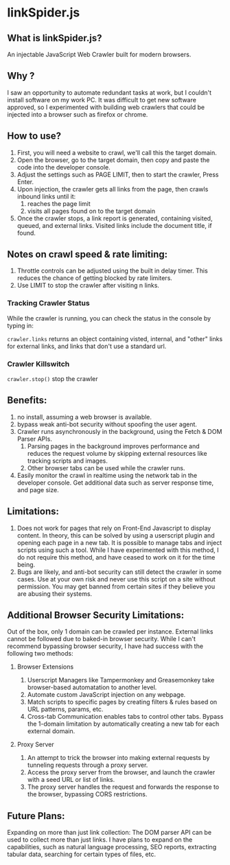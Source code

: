 # linkSpider.js

## What is linkSpider.js?
An injectable JavaScript Web Crawler built for modern browsers.

## Why ?
I saw an opportunity to automate redundant tasks at work, but I couldn't install software on my work PC. It was difficult to get new software approved, so I experimented with building web crawlers that could be injected into a browser such as firefox or chrome.

## How to use?
1. First, you will need a website to crawl, we'll call this the target domain.
2. Open the browser, go to the target domain, then copy and paste the code into the developer console. 
3. Adjust the settings such as PAGE LIMIT, then to start the crawler, Press Enter. 
4. Upon injection, the crawler gets all links from the page, then crawls inbound links until it:
   1. reaches the page limit
   2. visits all pages found on to the target domain
5. Once the crawler stops, a link report is generated, containing visited, queued, and external links. Visited links include the document title, if found.

## Notes on crawl speed & rate limiting: 
  1. Throttle controls can be adjusted using the built in delay timer. This reduces the chance of getting blocked by rate limiters.
  2. Use LIMIT to stop the crawler after visiting n links.

### Tracking Crawler Status
While the crawler is running, you can check the status in the console by typing in:

```crawler.links```
returns an object containing visted, internal, and "other" links for external links, and links that don't use a standard url.

### Crawler Killswitch
```crawler.stop()```
stop the crawler


## Benefits:
1. no install, assuming a web browser is available.
2. bypass weak anti-bot security without spoofing the user agent.
3. Crawler runs asynchronously in the background, using the Fetch & DOM Parser APIs. 
   1. Parsing pages in the background improves performance and reduces the request volume by skipping external resources like tracking scripts and images.
   2. Other browser tabs can be used while the crawler runs.
4. Easily monitor the crawl in realtime using the network tab in the developer console. Get additional data such as server response time, and page size.

## Limitations:
1. Does not work for pages that rely on Front-End Javascript to display content. In theory, this can be solved by using a userscript plugin and opening each page in a new tab. It is possible to manage tabs and inject scripts using such a tool. While I have experimented with this method, I do not require this method, and have ceased to work on it for the time being.
2. Bugs are likely, and anti-bot security can still detect the crawler in some cases. Use at your own risk and never use this script on a site without permission. You may get banned from certain sites if they believe you are abusing their systems.

## Additional Browser Security Limitations:
Out of the box, only 1 domain can be crawled per instance. External links cannot be followed due to baked-in browser security. While I can't recommend bypassing browser security, I have had success with the following two methods:

1. Browser Extensions
   1. Userscript Managers like Tampermonkey and Greasemonkey take browser-based automatation to another level.
   2. Automate custom JavaScript injection on any webpage.
   3. Match scripts to specific pages by creating filters & rules based on URL patterns, params, etc.
   4. Cross-tab Communication enables tabs to control other tabs. Bypass the 1-domain limitation by automatically creating a new tab for each external domain.
  
2. Proxy Server
   1. An attempt to trick the browser into making external requests by tunneling requests through a proxy server.
   2. Access the proxy server from the browser, and launch the crawler with a seed URL or list of links.
   3. The proxy server handles the request and forwards the response to the browser, bypassing CORS restrictions.
  
## Future Plans:
Expanding on more than just link collection:
The DOM parser API can be used to collect more than just links. I have plans to expand on the capabilities, such as natural language processing, SEO reports, extracting tabular data, searching for certain types of files, etc.
